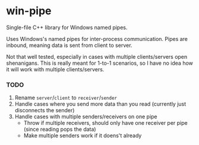 # win-pipe
Single-file C++ library for Windows named pipes.

Uses Windows's named pipes for inter-process communication. Pipes are inbound, meaning data is sent from client to server.

Not that well tested, especially in cases with multiple clients/servers open shenanigans. This is really meant for 1-to-1 scenarios, so I have no idea how it will work with multiple clients/servers.

### TODO
1. Rename `server`/`client` to `receiver`/`sender`
1. Handle cases where you send more data than you read (currently just disconnects the sender)
1. Handle cases with multiple senders/receivers on one pipe
    * Throw if multiple receivers, should only have one receiver per pipe (since reading pops the data)
    * Make multiple senders work if it doens't already
